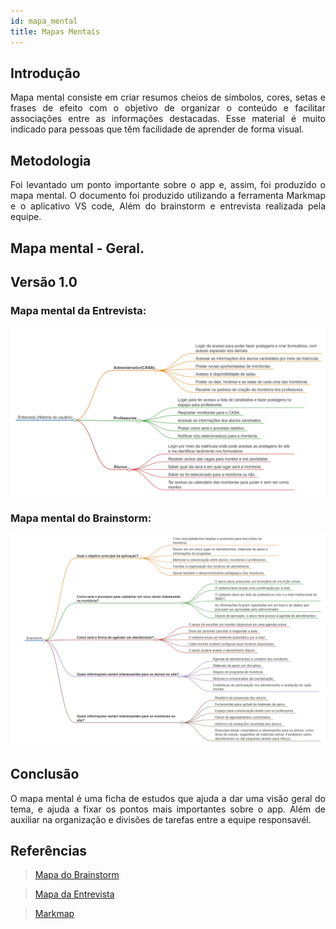 ```yaml
---
id: mapa_mental
title: Mapas Mentais
---
```

 
## Introdução
 
<p align = "justify">
Mapa mental consiste em criar resumos cheios de símbolos, cores, setas e frases de efeito com o objetivo de organizar o conteúdo e facilitar associações entre as informações destacadas. Esse material é muito indicado para pessoas que têm facilidade de aprender de forma visual.
</p>
 
## Metodologia
 
<p align = "justify">
Foi levantado um ponto importante sobre o app e, assim, foi produzido o mapa mental. O documento foi produzido utilizando a ferramenta Markmap e o aplicativo VS code, Além do brainstorm e entrevista realizada pela equipe.
</p>
 
## Mapa mental - Geral.
 
## Versão 1.0
 
### Mapa mental da Entrevista:
 
![Entrevista](mapaEntrevista.png)
 
 
### Mapa mental do Brainstorm:
 
![Brainstorm](mapaBrainstorm.png)
 
## Conclusão
 
<p align = "justify">
O mapa mental é uma ficha de estudos que ajuda a dar uma visão geral do tema, e ajuda a fixar os pontos mais importantes sobre o app. Além de auxiliar na organização e divisões de tarefas entre a equipe responsavél.
</p>
 
## Referências
> <a href="mapabrainstorm.html" target="_blank">Mapa do Brainstorm</a>

> <a href="mapaEntrevista.html" target="_blank">Mapa da Entrevista</a>
 
> <a href="https://markmap.js.org" target="_blank">Markmap</a>


